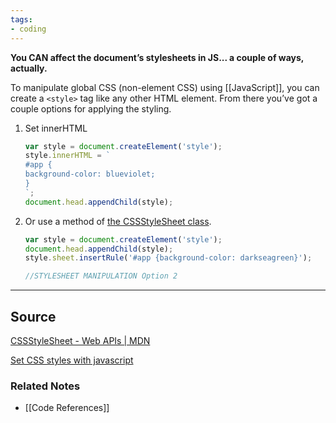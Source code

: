 ```yaml
---
tags:
- coding
---
```

**You CAN affect the document’s stylesheets in JS... a couple of ways, actually.**

To manipulate global CSS (non-element CSS) using [[JavaScript]], you can create a `<style>` tag like any other HTML element. From there you’ve got a couple options for applying the styling.

1. Set innerHTML
    
    ```jsx
    var style = document.createElement('style');
    style.innerHTML = `
    #app {
    background-color: blueviolet;
    }
    `;
    document.head.appendChild(style);
    ```
    
2. Or use a method of [the CSSStyleSheet class](https://developer.mozilla.org/en-US/docs/Web/API/CSSStyleSheet).
    
    ```jsx
    var style = document.createElement('style');
    document.head.appendChild(style);
    style.sheet.insertRule('#app {background-color: darkseagreen}');
    
    //STYLESHEET MANIPULATION Option 2
    ```
    

---



## Source

[CSSStyleSheet - Web APIs | MDN](https://developer.mozilla.org/en-US/docs/Web/API/CSSStyleSheet)

[Set CSS styles with javascript](https://dev.to/karataev/set-css-styles-with-javascript-3nl5)

### Related Notes
- [[Code References]]